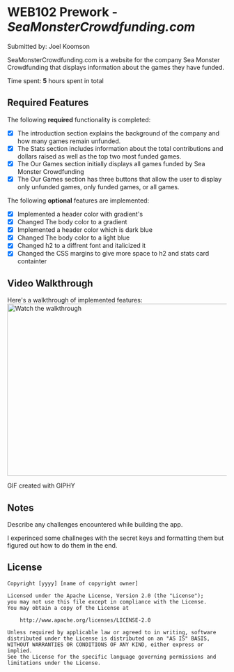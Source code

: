 # WEB102 Prework - *SeaMonsterCrowdfunding.com*

Submitted by: Joel Koomson

SeaMonsterCrowdfunding.com is a website for the company Sea Monster Crowdfunding that displays information about the games they have funded.

Time spent: **5** hours spent in total

## Required Features

The following **required** functionality is completed:

* [x] The introduction section explains the background of the company and how many games remain unfunded.
* [x] The Stats section includes information about the total contributions and dollars raised as well as the top two most funded games.
* [x] The Our Games section initially displays all games funded by Sea Monster Crowdfunding
* [x] The Our Games section has three buttons that allow the user to display only unfunded games, only funded games, or all games.

The following **optional** features are implemented:
* [x] Implemented a header color with gradient's
* [x] Changed The body color to a gradient 
* [x] Implemented a header color which is dark blue
* [x] Changed The body color to a light blue
* [x] Changed h2 to a diffrent font and italicized it
* [x] Changed the CSS margins to give more space to h2 and stats card containter 

## Video Walkthrough

Here's a walkthrough of implemented features:
<a href="https://media2.giphy.com/media/v1.Y2lkPTc5MGI3NjExenZlbjQ3NDdocXB0ZmowcjIwbWEyaHlzM3N6cW80cXJqbnNxbng2eSZlcD12MV9pbnRlcm5hbF9naWZfYnlfaWQmY3Q9Zw/eDocEtUVHFaOVWV87a/giphy.gif" target="_blank">
  <img 
       src="https://media2.giphy.com/media/v1.Y2lkPTc5MGI3NjExenZlbjQ3NDdocXB0ZmowcjIwbWEyaHlzM3N6cW80cXJqbnNxbng2eSZlcD12MV9pbnRlcm5hbF9naWZfYnlfaWQmY3Q9Zw/eDocEtUVHFaOVWV87a/giphy.gif" 
       alt="Watch the walkthrough" 
       width="700" 
       height="394" />
</a>


<!-- Replace this with whatever GIF tool you used! -->
GIF created with GIPHY
<!-- Recommended tools:
[Kap](https://getkap.co/) for macOS
[ScreenToGif](https://www.screentogif.com/) for Windows
[peek](https://github.com/phw/peek) for Linux. -->

## Notes

Describe any challenges encountered while building the app.

I experinced some challneges with the secret keys and formatting them but 
figured out how to do them in the end.

## License

    Copyright [yyyy] [name of copyright owner]

    Licensed under the Apache License, Version 2.0 (the "License");
    you may not use this file except in compliance with the License.
    You may obtain a copy of the License at

        http://www.apache.org/licenses/LICENSE-2.0

    Unless required by applicable law or agreed to in writing, software
    distributed under the License is distributed on an "AS IS" BASIS,
    WITHOUT WARRANTIES OR CONDITIONS OF ANY KIND, either express or implied.
    See the License for the specific language governing permissions and
    limitations under the License.
